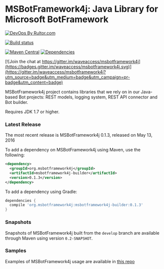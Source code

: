 # MSBotFramework4j: Java Library for Microsoft BotFramework

[![DevOps By Rultor.com](http://www.rultor.com/b/waveaccess/msbotframework4j)](http://www.rultor.com/p/waveaccess/msbotframework4j)

[![Build status](https://img.shields.io/travis/waveaccess/msbotframework4j/master.svg?maxAge=2592000&style=flat-square)](https://travis-ci.org/waveaccess/msbotframework4j)

[![Maven Central](https://maven-badges.herokuapp.com/maven-central/org.msbotframework4j/msbotframework4j-parent/badge.svg?style=flat-square)](https://maven-badges.herokuapp.com/maven-central/org.msbotframework4j/msbotframework4j-parent)
[![Dependencies](https://www.versioneye.com/user/projects/5735d052a0ca350034be7904/badge.svg?style=flat-square)](https://www.versioneye.com/user/projects/5735d052a0ca350034be7904)

[![Join the chat at https://gitter.im/waveaccess/msbotframework4j](https://badges.gitter.im/waveaccess/msbotframework4j.svg)](https://gitter.im/waveaccess/msbotframework4j?utm_source=badge&utm_medium=badge&utm_campaign=pr-badge&utm_content=badge)

MSBotFramework4j project contains libraries that we rely on in our Java-based Bot projects: REST models, logging system, REST API connector and Bot builder.

Requires JDK 1.7 or higher.

### Latest Release

The most recent release is MSBotFramework4j 0.1.3, released on May 13, 2016

To add a dependency on MSBotFramework4j using Maven, use the following:

```xml
<dependency>
  <groupId>org.msbotframework4j</groupId>
  <artifactId>msbotframework4j-builder</artifactId>
  <version>0.1.3</version>
</dependency>
```

To add a dependency using Gradle:

```groovy
dependencies {
  compile 'org.msbotframework4j:msbotframework4j-builder:0.1.3'
}
```

### Snapshots

Snapshots of MSBotFramework4j built from the `develop` branch are available through Maven using version `0.2-SNAPSHOT`.

### Samples

Examples of MSBotFramework4j usage are available in [this repo](https://github.com/waveaccess/msbotframework4j-samples)
